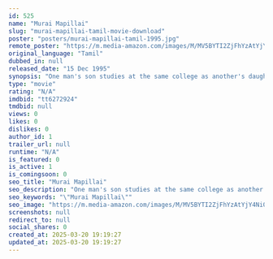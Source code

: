 ```yaml
---
id: 525
name: "Murai Mapillai"
slug: "murai-mapillai-tamil-movie-download"
poster: "posters/murai-mapillai-tamil-1995.jpg"
remote_poster: "https://m.media-amazon.com/images/M/MV5BYTI2ZjFhYzAtYjY4Ni00YmNiLWI3YmYtZjIxYmY1ZGIyNWE0XkEyXkFqcGdeQXVyMjA4OTI5NDQ@._V1_SX300.jpg"
original_language: "Tamil"
dubbed_in: null
released_date: "15 Dec 1995"
synopsis: "One man's son studies at the same college as another's daughter, but they are deadly enemies, whereas the fathers want them children to get married. Rajashree becomes friendly with both of them and plans to break their relationship."
type: "movie"
rating: "N/A"
imdbid: "tt6272924"
tmdbid: null
views: 0
likes: 0
dislikes: 0
author_id: 1
trailer_url: null
runtime: "N/A"
is_featured: 0
is_active: 1
is_comingsoon: 0
seo_title: "Murai Mapillai"
seo_description: "One man's son studies at the same college as another's daughter, but they are deadly enemies, whereas the fathers want them children to get married. Rajashree becomes friendly with both of them and plans to break their relationship."
seo_keywords: "\"Murai Mapillai\""
seo_image: "https://m.media-amazon.com/images/M/MV5BYTI2ZjFhYzAtYjY4Ni00YmNiLWI3YmYtZjIxYmY1ZGIyNWE0XkEyXkFqcGdeQXVyMjA4OTI5NDQ@._V1_SX300.jpg"
screenshots: null
redirect_to: null
social_shares: 0
created_at: 2025-03-20 19:19:27
updated_at: 2025-03-20 19:19:27
---
```


